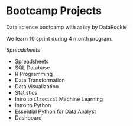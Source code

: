 # Bootcamp Projects

Data science bootcamp with `adToy` by DataRockie

We learn 10 sprint during 4 month program.

*Spreadsheets*

- Spreadsheets
- SQL Database
- R Programming
- Data Transformation
- Data Visualization
- Statistics
- Intro to `Classical` Machine Learning
- Intro to Python
- Essential Python for Data Analyst
- Dashboard
